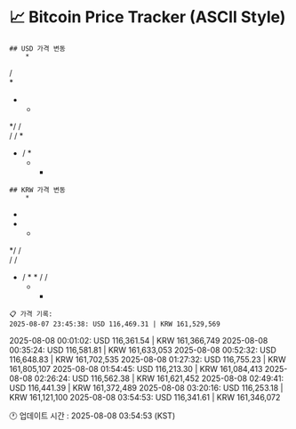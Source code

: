 # 📈 Bitcoin Price Tracker (ASCII Style)
    ## USD 가격 변동 
        *     
   /      
   *      
  *   *   
*/   /    
 /   / *  
 *   /   *
     *  * 
    ## KRW 가격 변동
        *     
   *      
  *   *   
*/   /    
 /   /    
 *   / * *
     /  / 
     *  * 
    📋 가격 기록:
    2025-08-07 23:45:38: USD 116,469.31 | KRW 161,529,569
2025-08-08 00:01:02: USD 116,361.54 | KRW 161,366,749
2025-08-08 00:35:24: USD 116,581.81 | KRW 161,633,053
2025-08-08 00:52:32: USD 116,648.83 | KRW 161,702,535
2025-08-08 01:27:32: USD 116,755.23 | KRW 161,805,107
2025-08-08 01:54:45: USD 116,213.30 | KRW 161,084,413
2025-08-08 02:26:24: USD 116,562.38 | KRW 161,621,452
2025-08-08 02:49:41: USD 116,441.39 | KRW 161,372,489
2025-08-08 03:20:16: USD 116,253.18 | KRW 161,121,100
2025-08-08 03:54:53: USD 116,341.61 | KRW 161,346,072
    
🕐 업데이트 시간 : 2025-08-08 03:54:53 (KST)
